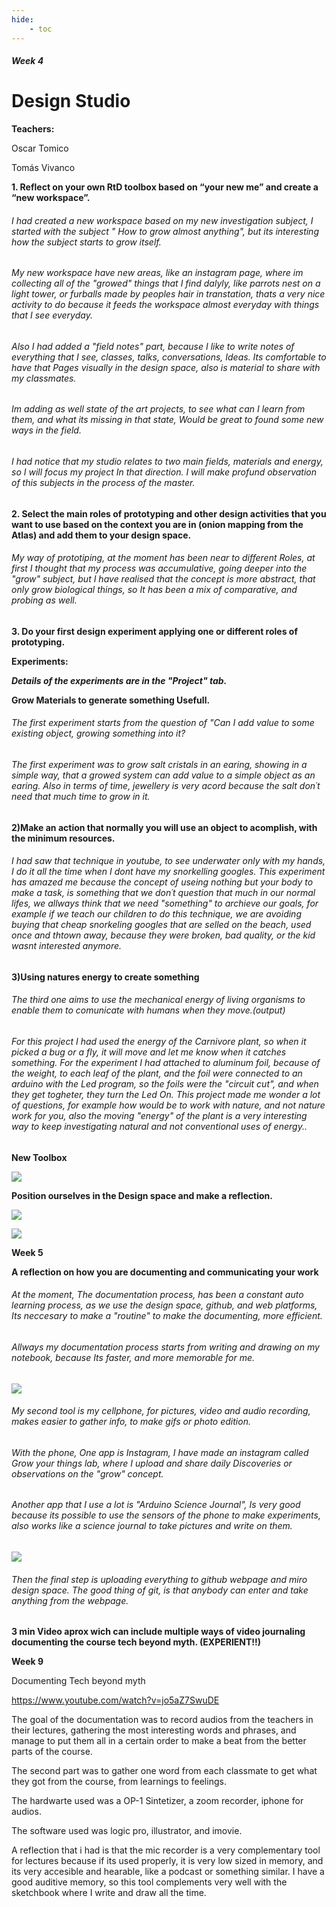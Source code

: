```yaml
---
hide:
    - toc
---
```


##### Week 4

# Design Studio

**Teachers:**

Oscar Tomico

Tomás Vivanco


**1. Reflect on your own RtD toolbox based on “your new me” and create a “new workspace”.**

###### I had created a new workspace based on my new investigation subject, I started with the subject " How to grow almost anything", but its interesting how the subject starts to grow itself.

###### My new workspace have new areas, like an instagram page, where im collecting all of the "growed" things that I find dalyly, like parrots nest on a light tower, or furballs made by peoples hair in transtation, thats a very nice activity to do because it feeds the workspace almost everyday with things that I see everyday.

###### Also I had added a "field notes" part, because I like to write notes of everything that I see, classes, talks, conversations, Ideas. Its comfortable to have that Pages visually in the design space, also is material to share with my classmates.

###### Im adding as well state of the art projects, to see what can I learn from them, and what its missing in that state, Would be great to found some new ways in the field.

###### I had notice that my studio relates to two main fields, materials and energy, so I will focus my project In that direction. I will make profund observation of this subjects in the process of the master.

**2. Select the main roles of prototyping and other design activities that you want to use based on the context you are in (onion mapping from the Atlas) and add them to your design space.**

###### My way of prototiping, at the moment has been near to different Roles, at first I thought that my process was accumulative, going deeper into the "grow" subject, but I have realised that the concept is more abstract, that only grow biological things, so It has been a mix of comparative, and probing as well.

**3. Do your first design experiment applying one or different roles of prototyping.**


**Experiments:**

***Details of the experiments are in the "Project" tab.***

**Grow Materials to generate something Usefull.**

###### The first experiment starts from the question of "Can I add value to some existing object, growing something into it?

###### The first experiment was to grow salt cristals in an earing, showing in a simple way, that a growed system can add value to a simple object as an earing. Also in terms of time, jewellery is very acord because  the salt don´t need that much time to grow in it.

**2)Make an action that normally you will use an object to acomplish, with the minimum resources.**

###### I had saw that technique in youtube, to see underwater only with my hands, I do it all the time when I dont have my snorkelling googles. This experiment has amazed me because the concept of useing nothing but your body to make a task, is something that we don´t question  that much in our normal lifes, we allways think that we need "something" to archieve our goals, for example if we teach our children to do this technique, we are avoiding buying that cheap snorkeling googles that are selled on the beach, used once and thtown away, because they were broken, bad quality, or the kid wasnt interested anymore.

**3)Using natures energy to create something**

###### The third one aims to use the mechanical energy of living organisms to enable them to comunicate with humans when they move.(output)

###### For this project I had used the energy of the Carnivore plant, so when it picked a bug or a fly, it will move and let me know when it catches something. For the experiment I had attached to aluminum foil, because of the weight, to each leaf of the plant, and the foil were connected to an arduino with the Led program, so the foils were the "circuit cut", and when they get togheter, they turn the Led On. This project made me wonder a lot of questions, for example how would be to work with nature, and not nature work for you, also the moving "energy" of the plant is a very interesting way to keep investigating natural and not conventional uses of energy..

**New Toolbox**

![](../images/DS2.png)


**Position ourselves in the Design space and make a reflection.**

![](../images/OP1.png)

![](../images/OP2.png)


**Week 5**

**A reflection on how you are documenting and communicating your work**


###### At the moment, The documentation process, has been a constant auto learning process, as we use the design space, github, and web platforms, Its neccesary to make a "routine" to make the documenting, more efficient.

###### Allways my documentation process starts from writing and drawing on my notebook, because Its faster, and more memorable for me.

![](../images/CR.png)

###### My second tool is my cellphone, for pictures, video and audio recording, makes easier to gather info, to make gifs or photo edition.

###### With the phone, One app is Instagram, I have made an instagram called Grow your things lab, where I upload and share daily Discoveries or observations on the "grow" concept.

###### Another app that I use a lot is "Arduino Science Journal", Is very good because its possible to use the sensors of the phone to make experiments, also works like a science journal to take pictures and write on them.

![](../images/DC1.jpg)

###### Then the final step is uploading everything to github webpage and miro design space. The good thing of git, is that anybody can enter and take anything from the webpage.

**3 min Video aprox wich can include multiple ways of video journaling documenting the course tech beyond myth. (EXPERIENT!!)**


**Week 9**


Documenting Tech beyond myth

https://www.youtube.com/watch?v=jo5aZ7SwuDE

The goal of the documentation was to record audios from the teachers in their lectures, gathering the most interesting words and phrases, and manage to put them all in a certain order to make a beat from the better parts of the course.

The second part was to gather one word from each classmate to get what they got from the course, from learnings to feelings.

The hardwarte used was a OP-1 Sintetizer, a zoom recorder, iphone for audios.

The software used was logic pro, illustrator, and imovie.

A reflection that i had is that the mic recorder is a very complementary tool for lectures because if its used properly, it is very low sized in memory, and its very accesible and hearable, like a podcast or something similar. I have a good auditive memory, so this tool complements very well with the sketchbook where I write and draw all the time.



















